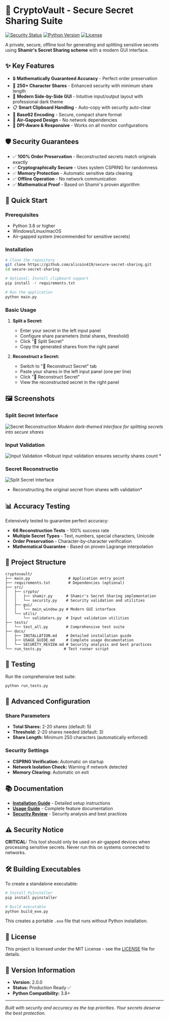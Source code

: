 # 🔐 CryptoVault - Secure Secret Sharing Suite

[![Security Status](https://img.shields.io/badge/security-air--gapped--only-red)](https://github.com/alicoin419/secure-secret-sharing)
[![Python Version](https://img.shields.io/badge/python-3.8%2B-blue)](https://python.org)
[![License](https://img.shields.io/badge/license-MIT-green)](LICENSE)

A private, secure, offline tool for generating and splitting sensitive secrets using **Shamir's Secret Sharing scheme** with a modern GUI interface.

## ✨ Key Features

- 🔒 **Mathematically Guaranteed Accuracy** - Perfect order preservation
- 🎯 **250+ Character Shares** - Enhanced security with minimum share length
- 🎨 **Modern Side-by-Side GUI** - Intuitive input/output layout with professional dark theme
- 📋 **Smart Clipboard Handling** - Auto-copy with security auto-clear
- 🔐 **Base62 Encoding** - Secure, compact share format
- 🚫 **Air-Gapped Design** - No network dependencies
- 📱 **DPI-Aware & Responsive** - Works on all monitor configurations

## 🛡️ Security Guarantees

- ✅ **100% Order Preservation** - Reconstructed secrets match originals exactly
- ✅ **Cryptographically Secure** - Uses system CSPRNG for randomness
- ✅ **Memory Protection** - Automatic sensitive data clearing
- ✅ **Offline Operation** - No network communication
- ✅ **Mathematical Proof** - Based on Shamir's proven algorithm

## 🚀 Quick Start

### Prerequisites
- Python 3.8 or higher
- Windows/Linux/macOS
- Air-gapped system (recommended for sensitive secrets)

### Installation
```bash
# Clone the repository
git clone https://github.com/alicoin419/secure-secret-sharing.git
cd secure-secret-sharing

# Optional: Install clipboard support
pip install -r requirements.txt

# Run the application
python main.py
```

### Basic Usage
1. **Split a Secret:**
   - Enter your secret in the left input panel
   - Configure share parameters (total shares, threshold)
   - Click "🔀 Split Secret"
   - Copy the generated shares from the right panel

2. **Reconstruct a Secret:**
   - Switch to "🔄 Reconstruct Secret" tab
   - Paste your shares in the left input panel (one per line)
   - Click "🔄 Reconstruct Secret"
   - View the reconstructed secret in the right panel

## 🖼️ Screenshots


### Split Secret Interface
![Secret Reconstruction](images/sc1.png)
*Modern dark-themed interface for splitting secrets into secure shares*

### Input Validation
![Input Validation](images/sc2.1.png)
*Robust input validation ensures security shares count *

###  Secret Reconstructio
![Split Secret Interface](images/sc3.png)
* Reconstructing the original secret from shares with validation*


## 📊 Accuracy Testing

Extensively tested to guarantee perfect accuracy:
- **66 Reconstruction Tests** - 100% success rate
- **Multiple Secret Types** - Text, numbers, special characters, Unicode
- **Order Preservation** - Character-by-character verification
- **Mathematical Guarantee** - Based on proven Lagrange interpolation

## 📁 Project Structure

```
cryptovault/
├── main.py                 # Application entry point
├── requirements.txt        # Dependencies (optional)
├── src/
│   ├── crypto/
│   │   ├── shamir.py      # Shamir's Secret Sharing implementation
│   │   └── security.py    # Security validation and utilities
│   ├── gui/
│   │   └── main_window.py # Modern GUI interface
│   └── utils/
│       └── validators.py  # Input validation utilities
├── tests/
│   └── test_all.py        # Comprehensive test suite
├── docs/
│   ├── INSTALLATION.md    # Detailed installation guide
│   ├── USAGE_GUIDE.md     # Complete usage documentation
│   └── SECURITY_REVIEW.md # Security analysis and best practices
└── run_tests.py          # Test runner script
```

## 🧪 Testing

Run the comprehensive test suite:
```bash
python run_tests.py
```

## 🔧 Advanced Configuration

### Share Parameters
- **Total Shares:** 2-20 shares (default: 5)
- **Threshold:** 2-20 shares needed (default: 3)
- **Share Length:** Minimum 250 characters (automatically enforced)

### Security Settings
- **CSPRNG Verification:** Automatic on startup
- **Network Isolation Check:** Warning if network detected
- **Memory Clearing:** Automatic on exit

## 📚 Documentation

- **[Installation Guide](docs/INSTALLATION.md)** - Detailed setup instructions
- **[Usage Guide](docs/USAGE_GUIDE.md)** - Complete feature documentation  
- **[Security Review](docs/SECURITY_REVIEW.md)** - Security analysis and best practices

## ⚠️ Security Notice

**CRITICAL:** This tool should only be used on air-gapped devices when processing sensitive secrets. Never run this on systems connected to networks.

## 🛠️ Building Executables

To create a standalone executable:

```bash
# Install PyInstaller
pip install pyinstaller

# Build executable
python build_exe.py
```

This creates a portable `.exe` file that runs without Python installation.

## 📄 License

This project is licensed under the MIT License - see the [LICENSE](LICENSE) file for details.

## 🎯 Version Information

- **Version:** 2.0.0
- **Status:** Production Ready ✅
- **Python Compatibility:** 3.8+

---

*Built with security and accuracy as the top priorities. Your secrets deserve the best protection.*
